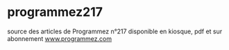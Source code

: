 # programmez217
source des articles de Programmez n°217
disponible en kiosque, pdf et sur abonnement
www.programmez.com

